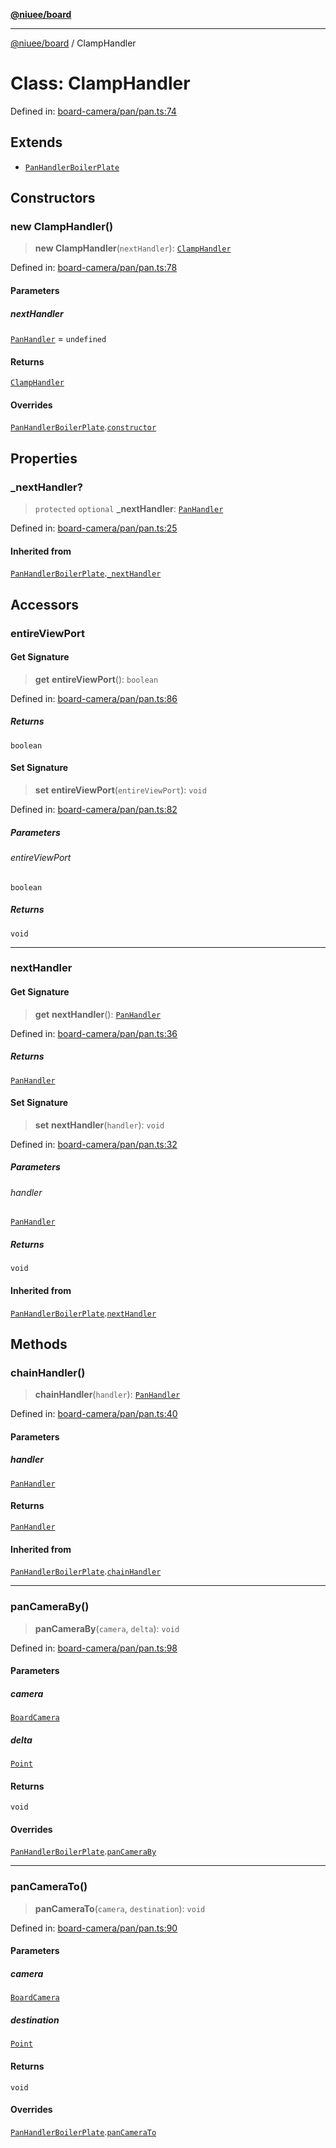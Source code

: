 [**@niuee/board**](../README.md)

***

[@niuee/board](../globals.md) / ClampHandler

# Class: ClampHandler

Defined in: [board-camera/pan/pan.ts:74](https://github.com/niuee/board/blob/e6c1edcccf6525a0cc9088782c7c4653e837f533/src/board-camera/pan/pan.ts#L74)

## Extends

- [`PanHandlerBoilerPlate`](PanHandlerBoilerPlate.md)

## Constructors

### new ClampHandler()

> **new ClampHandler**(`nextHandler`): [`ClampHandler`](ClampHandler.md)

Defined in: [board-camera/pan/pan.ts:78](https://github.com/niuee/board/blob/e6c1edcccf6525a0cc9088782c7c4653e837f533/src/board-camera/pan/pan.ts#L78)

#### Parameters

##### nextHandler

[`PanHandler`](../interfaces/PanHandler.md) = `undefined`

#### Returns

[`ClampHandler`](ClampHandler.md)

#### Overrides

[`PanHandlerBoilerPlate`](PanHandlerBoilerPlate.md).[`constructor`](PanHandlerBoilerPlate.md#constructors)

## Properties

### \_nextHandler?

> `protected` `optional` **\_nextHandler**: [`PanHandler`](../interfaces/PanHandler.md)

Defined in: [board-camera/pan/pan.ts:25](https://github.com/niuee/board/blob/e6c1edcccf6525a0cc9088782c7c4653e837f533/src/board-camera/pan/pan.ts#L25)

#### Inherited from

[`PanHandlerBoilerPlate`](PanHandlerBoilerPlate.md).[`_nextHandler`](PanHandlerBoilerPlate.md#_nexthandler)

## Accessors

### entireViewPort

#### Get Signature

> **get** **entireViewPort**(): `boolean`

Defined in: [board-camera/pan/pan.ts:86](https://github.com/niuee/board/blob/e6c1edcccf6525a0cc9088782c7c4653e837f533/src/board-camera/pan/pan.ts#L86)

##### Returns

`boolean`

#### Set Signature

> **set** **entireViewPort**(`entireViewPort`): `void`

Defined in: [board-camera/pan/pan.ts:82](https://github.com/niuee/board/blob/e6c1edcccf6525a0cc9088782c7c4653e837f533/src/board-camera/pan/pan.ts#L82)

##### Parameters

###### entireViewPort

`boolean`

##### Returns

`void`

***

### nextHandler

#### Get Signature

> **get** **nextHandler**(): [`PanHandler`](../interfaces/PanHandler.md)

Defined in: [board-camera/pan/pan.ts:36](https://github.com/niuee/board/blob/e6c1edcccf6525a0cc9088782c7c4653e837f533/src/board-camera/pan/pan.ts#L36)

##### Returns

[`PanHandler`](../interfaces/PanHandler.md)

#### Set Signature

> **set** **nextHandler**(`handler`): `void`

Defined in: [board-camera/pan/pan.ts:32](https://github.com/niuee/board/blob/e6c1edcccf6525a0cc9088782c7c4653e837f533/src/board-camera/pan/pan.ts#L32)

##### Parameters

###### handler

[`PanHandler`](../interfaces/PanHandler.md)

##### Returns

`void`

#### Inherited from

[`PanHandlerBoilerPlate`](PanHandlerBoilerPlate.md).[`nextHandler`](PanHandlerBoilerPlate.md#nexthandler-1)

## Methods

### chainHandler()

> **chainHandler**(`handler`): [`PanHandler`](../interfaces/PanHandler.md)

Defined in: [board-camera/pan/pan.ts:40](https://github.com/niuee/board/blob/e6c1edcccf6525a0cc9088782c7c4653e837f533/src/board-camera/pan/pan.ts#L40)

#### Parameters

##### handler

[`PanHandler`](../interfaces/PanHandler.md)

#### Returns

[`PanHandler`](../interfaces/PanHandler.md)

#### Inherited from

[`PanHandlerBoilerPlate`](PanHandlerBoilerPlate.md).[`chainHandler`](PanHandlerBoilerPlate.md#chainhandler)

***

### panCameraBy()

> **panCameraBy**(`camera`, `delta`): `void`

Defined in: [board-camera/pan/pan.ts:98](https://github.com/niuee/board/blob/e6c1edcccf6525a0cc9088782c7c4653e837f533/src/board-camera/pan/pan.ts#L98)

#### Parameters

##### camera

[`BoardCamera`](../interfaces/BoardCamera.md)

##### delta

[`Point`](../type-aliases/Point.md)

#### Returns

`void`

#### Overrides

[`PanHandlerBoilerPlate`](PanHandlerBoilerPlate.md).[`panCameraBy`](PanHandlerBoilerPlate.md#pancameraby)

***

### panCameraTo()

> **panCameraTo**(`camera`, `destination`): `void`

Defined in: [board-camera/pan/pan.ts:90](https://github.com/niuee/board/blob/e6c1edcccf6525a0cc9088782c7c4653e837f533/src/board-camera/pan/pan.ts#L90)

#### Parameters

##### camera

[`BoardCamera`](../interfaces/BoardCamera.md)

##### destination

[`Point`](../type-aliases/Point.md)

#### Returns

`void`

#### Overrides

[`PanHandlerBoilerPlate`](PanHandlerBoilerPlate.md).[`panCameraTo`](PanHandlerBoilerPlate.md#pancamerato)
